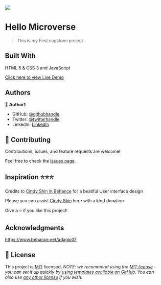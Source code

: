 ![](https://img.shields.io/badge/Microverse-blueviolet)

# Hello Microverse
> This is my First capstone project


## Built With
 
  HTML 5 & CSS 3 and JavaScript
  
 
 [Click here to view Live Demo](https://xrichardroidx.github.io/Course-R-Droid/)
 

<!-- ## Getting Started

**This is an example of how you may give instructions on setting up your project locally.**
**Modify this file to match your project, remove sections that don't apply. For example: delete the testing section if the currect project doesn't require testing.** -->


<!-- To get a local copy up and running follow these simple example steps.

### Prerequisites

### Setup

### Install

### Usage

### Run tests

### Deployment -->



## Authors

👤 **Author1**

- GitHub: [@githubhandle](https://github.com/xrichardroidx)
- Twitter: [@twitterhandle](https://twitter.com/RichardroiDX)
- LinkedIn: [LinkedIn](https://www.linkedin.com/in/richard-oguzie-ibeh-b4a975231/?originalSubdomain=ng)

## 🤝 Contributing

Contributions, issues, and feature requests are welcome!

Feel free to check the [issues page](https://github.com/XRichardroidX/Course-R-Droid/issues).

 ## Inspiration ⭐️⭐️⭐️
Credits to [Cindy Shin in Behance](https://www.behance.net/adagio07) for a beatiful User interface design

Please you can assist [Cindy Shin](https://creativecommons.org/licenses/by-nc/4.0/) here with a kind donation

Give a ⭐️ if you like this project!

## Acknowledgments
https://www.behance.net/adagio07

## 📝 License
This project is [MIT](MIT.md) licensed.
_NOTE: we recommend using the [MIT license](https://choosealicense.com/licenses/mit/) - you can set it up quickly by [using templates available on GitHub](https://docs.github.com/en/communities/setting-up-your-project-for-healthy-contributions/adding-a-license-to-a-repository). You can also use [any other license](https://choosealicense.com/licenses/) if you wish._
